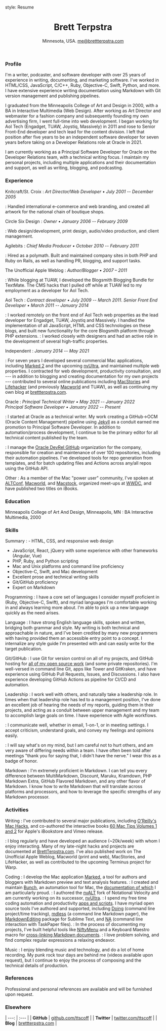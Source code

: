 style: Resume

<header>

# Brett Terpstra

<aside id="contact">

Minnesota, USA. 
<me@brettterpstra.com>

</aside>

</header>

<section id="profile">

### Profile

I'm a writer, podcaster, and software developer with over 25 years of experience in writing, documenting, and marketing software. I've worked in HTML/CSS, JavaScript, C/C++, Ruby, Objective-C, Swift, Python, and more. I have extensive experience writing documentation using Markdown with Git version management and publishing pipelines.

I graduated from the Minneapolis College of Art and Design in 2000, with a BA in Interactive Multimedia (Web Design). After working as Art Director and webmaster for a fashion company and subsequently founding my own advertising firm, I went full-time into web development. I began working for Aol Tech (Engadget, TUAW, Joystiq, Massively) in 2011 and rose to Senior Front-End developer and tech lead for the content division. I left that position after five years to be an independent software developer for seven years before taking on a Developer Relations role at Oracle in 2021.

I am currently working as a Principal Software Developer for Oracle on the Developer Relations team, with a technical writing focus. I maintain my personal projects, including multiple applications and their documentation and support, as well as writing, blogging, and podcasting.

</section>

<section id="experience">

### Experience

Knitcraft/St. Croix
: _Art Director/Web Developer &bull; July 2001 -- December 2005_

: Handled international e-commerce and web branding, and created all artwork for the national chain of boutique shops.

Circle Six Design
: _Owner &bull; January 2006 -- February 2009_

: Web design/development, print design, audio/video production, and client management.

Agilebits
: _Chief Media Producer &bull; October 2010 -- February 2011_

: Hired as a polymath. Built and maintained company sites in both PHP and Ruby on Rails, as well as handling PR, blogging, and support tasks.

The Unofficial Apple Weblog
: _Author/Blogger &bull; 2007 – 2011_

: While blogging at TUAW, I developed the Blogsmith Blogging Bundle for TextMate. The CMS hacks that I pulled off while at TUAW led to my employment as a developer for Aol Tech.

Aol Tech
: _Contract developer &bull; July 2009 -- March 2011_. 
  _Senior Front End Developer &bull; March 2011 -- January 2014_

: I worked remotely on the front end of Aol Tech web properties as the lead developer for Engadget, TUAW, Joystiq and Massively. I handled the implementation of all JavaScript, HTML and CSS technologies on these blogs, and built new functionality for the core Blogsmith platform through PHP extensions. 
: I worked closely with designers and had an active role in the development of several high-traffic properties.

Independent
: _January 2014 -- May 2021_

: For seven years I developed several commercial Mac applications, including [Marked 2](https://marked2app.com) and the upcoming [nvUltra](https://nvultra.com), and maintained multiple web properties. I contracted for web development, productivity consultation, and --- in addition to blogging and creating documentation for my own projects --- contributed to several online publications including [MacStories](https://www.macstories.net/) and [Lifehacker](https://lifehacker.com/) (and previously [Macworld](https://www.macworld.com) and TUAW), as well as continuing my own blog at [brettterpstra.com](https://brettterpstra.com).

Oracle
: _Principal Technical Writer &bull; May 2021 -- January 2022_  
  _Principal Software Developer &bull; January 2022 -- Present_

: I started at Oracle as a technical writer. My work creating a GitHub->OCM (Oracle Content Management) pipeline using [Jekyll](https://jekyllrb.com/) as a conduit earned me promotion to Principal Software Developer. In addition to automation/process development, I continue to be the primary editor for all technical content published by the team.

: I manage the [Oracle DevRel GitHub](https://github.com/oracle-devrel) organization for the company, responsible for creation and maintenance of over 100 repositories, including their automation pipelines. I've developed tools for repo generation from templates, and for batch updating files and Actions across any/all repos using the GitHub API.
    
Other
: As a member of the Mac "power user" community, I've spoken at [ALTConf](http://altconf.com/), [Macworld](https://www.macworld.com/article/224350/remembering-macworld-expo.html), and [Macstock](https://macstockconferenceandexpo.com/), organized meet-ups at [WWDC](https://developer.apple.com/wwdc/), and have published two titles on iBooks.

</section>

<section id="education">

### Education

Minneapolis College of Art And Design, Minneapolis, MN
: BA Interactive Multimedia, 2000

</section>

<section id="skills">

### Skills

Summary
: - HTML, CSS, and responsive web design
- JavaScript, React, jQuery with some experience with other frameworks (Angular, Vue)
- PHP, Ruby, and Python scripting
- Mac and Unix platforms and command line proficiency
- Objective-C, Swift, and Mac development
- Excellent prose and technical writing skills
- Git/GitHub proficiency
- Expert on Markdown

Programming
: I have a core set of languages I consider myself proficient in (Ruby, Objective-C, Swift), and myriad languages I'm comfortable working in and always learning more about. I'm able to pick up a new language quickly as the need arises.

Language
: I have strong English language skills, spoken and written, bridging both grammar and style. My writing is both technical and approachable in nature, and I've been credited by many new programmers with having provided them an accessible entry point to a concept. I internalize any style guide I'm presented with and can easily write for the target publication.

Git/GitHub
: I use Git for version control on all of my projects, and GitHub hosting for [all of my open source work](https://github.com/ttscoff) (and some private repositories). I'm well-versed in command line Git, apps like Tower and GitKraken, and have experience using GitHub Pull Requests, Issues, and Discussions. I also have experience developing GitHub Actions as pipeline for CI/CD and automation.

Leadership
: I work well with others, and naturally take a leadership role. In times when that leadership role has led to a management position, I've done an excellent job of hearing the needs of my reports, guiding them in their projects, and acting as a conduit between upper management and my team to accomplish large goals on time. I have experience with Agile workflows.

: I communicate well, whether in email, 1-on-1, or in meeting settings. I accept criticism, understand goals, and convey my feelings and opinions easily.

: I will say what's on my mind, but I am careful not to hurt others, and am very aware of differing needs within a team. I have often been told after meetings "thank you for saying that, I didn't have the nerve." I wear this as a badge of honor.

Markdown
: I'm extremely proficient in Markdown. I can tell you every difference between MultiMarkdown, Discount, Maruku, Kramdown, PHP Markdown Extra, GitHub Flavored Markdown, and any other flavor of Markdown. I know how to write Markdown that will translate across platforms and processors, and how to leverage the specific strengths of any Markdown processor.

</section>

<section id="activities">

### Activities

Writing
: I've contributed to several major publications, including [O'Reilly's Mac Hacks](https://www.oreilly.com/library/view/mac-hacks/9781449343453/), and co-authored the interactive books [60 Mac Tips Volumes 1 and 2](http://60tips.com/) for Apple's iBookstore and Vimeo release.

: I blog regularly and have developed an audience (~20k/week) with whom I enjoy interacting. Many of my late-night hacks and projects are documented at [BrettTerpstra.com](https://brettterpstra.com/). I've also published work on The Unofficial Apple Weblog, Macworld (print and web), MacStories, and LifeHacker, as well as contributed to the upcoming Terminus project for Warp.

Coding
: I develop the Mac application [Marked](https://marked2app.com), a tool for authors and bloggers with Markdown preview and text analysis features. 
: I created and maintain [Bunch](https://bunchapp.co), an automation tool for Mac, the [documentation of which](https://bunchapp.co/docs) I am particularly proud. 
: I authored the [nvALT](https://brettterpstra.com/projects/nvalt/) fork of Notational Velocity and am currently working on its successor, [nvUltra](https://nvultra.com/). 
: I spend my free time coding automation and productivity [apps and scripts](https://brettterpstra.com/projects). I have myriad open source tools I've authored and supported, including [Doing](https://github.com/ttscoff/doing) (command line project/time tracking), [mdless](https://github.com/ttscoff/mdless) (a command line Markdown pager), the [MarkdownEditing](https://github.com/ttscoff/MarkdownEditing) package for Sublime Text, and [NA](https://github.com/ttscoff/na_gem) (command line interaction with TaskPaper files). 
: In the process of documenting my projects, I've built helpful tools like [NiftyMenu](https://studio.youtube.com/video/vR-LioIh6EQ/edit) and a Keyboard Maestro macro for [cross-linking Markdown documents](https://brettterpstra.com/2021/09/01/keyboard-maestro-markdown-linking/).
: I love problem solving, and find complex regular expressions a relaxing endeavor.

Music
: I enjoy blending music and technology, and do a lot of home recording. My punk rock tour days are behind me (videos available upon request), but I continue to enjoy the process of composing and the technical details of production.

</section>

<section id="references">

### References

Professional and personal references are available and will be furnished upon request.

</section>

<section id="elsewhere">

### Elsewhere

| ---:    | :---                |
| **GitHub**  | [github.com/ttscoff](https://github.com/ttscoff)  |
| **Twitter** | [twitter.com/ttscoff](https://twitter.com/ttscoff) |
| **Blog**    | [brettterpstra.com](https://brettterpstra.com)   |

</section>
